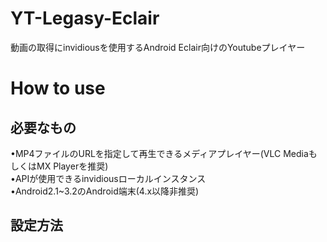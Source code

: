 # YT-Legasy-Eclair
動画の取得にinvidiousを使用するAndroid Eclair向けのYoutubeプレイヤー

# How to use
## 必要なもの
•MP4ファイルのURLを指定して再生できるメディアプレイヤー(VLC MediaもしくはMX Playerを推奨)
<br>
•APIが使用できるinvidiousローカルインスタンス
<br>
•Android2.1~3.2のAndroid端末(4.x以降非推奨)
## 設定方法
